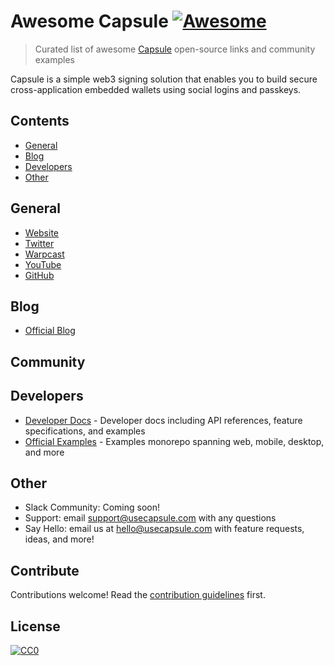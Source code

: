 # Awesome Capsule [![Awesome](https://awesome.re/badge-flat.svg)](https://awesome.re)

> Curated list of awesome [Capsule](https://www.usecapsule.com) open-source links and community examples

Capsule is a simple web3 signing solution that enables you to build secure cross-application embedded wallets using social logins and passkeys.

## Contents

- [General](#community)
- [Blog](#blog)
- [Developers](#developers)
- [Other](#other)

## General

- [Website](https://usecapsule.com)
- [Twitter](https://x.com/usecapsule)
- [Warpcast](https://warpcast.com/usecapsule)
- [YouTube](https://www.youtube.com/@usecapsule)
- [GitHub](https://github.com/capsule-org)

## Blog

- [Official Blog](https://blog.usecapsule.com)

## Community


## Developers

- [Developer Docs](https://docs.cloudflare.com) - Developer docs including API references, feature specifications, and examples
- [Official Examples](https://github.com/capsule-org/examples-hub) - Examples monorepo spanning web, mobile, desktop, and more

## Other

- Slack Community: Coming soon!
- Support: email support@usecapsule.com with any questions
- Say Hello: email us at hello@usecapsule.com with feature requests, ideas, and more!

## Contribute

Contributions welcome! Read the [contribution guidelines](CONTRIBUTING.md) first.

## License

[![CC0](https://mirrors.creativecommons.org/presskit/buttons/88x31/svg/cc-zero.svg)](https://creativecommons.org/publicdomain/zero/1.0)
